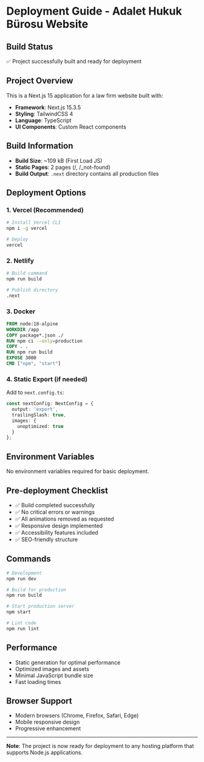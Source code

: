 # Deployment Guide - Adalet Hukuk Bürosu Website

## Build Status
✅ Project successfully built and ready for deployment

## Project Overview
This is a Next.js 15 application for a law firm website built with:
- **Framework**: Next.js 15.3.5
- **Styling**: TailwindCSS 4
- **Language**: TypeScript
- **UI Components**: Custom React components

## Build Information
- **Build Size**: ~109 kB (First Load JS)
- **Static Pages**: 2 pages (/, /_not-found)
- **Build Output**: `.next` directory contains all production files

## Deployment Options

### 1. Vercel (Recommended)
```bash
# Install Vercel CLI
npm i -g vercel

# Deploy
vercel
```

### 2. Netlify
```bash
# Build command
npm run build

# Publish directory
.next
```

### 3. Docker
```dockerfile
FROM node:18-alpine
WORKDIR /app
COPY package*.json ./
RUN npm ci --only=production
COPY . .
RUN npm run build
EXPOSE 3000
CMD ["npm", "start"]
```

### 4. Static Export (if needed)
Add to `next.config.ts`:
```typescript
const nextConfig: NextConfig = {
  output: 'export',
  trailingSlash: true,
  images: {
    unoptimized: true
  }
};
```

## Environment Variables
No environment variables required for basic deployment.

## Pre-deployment Checklist
- ✅ Build completed successfully
- ✅ No critical errors or warnings
- ✅ All animations removed as requested
- ✅ Responsive design implemented
- ✅ Accessibility features included
- ✅ SEO-friendly structure

## Commands
```bash
# Development
npm run dev

# Build for production
npm run build

# Start production server
npm start

# Lint code
npm run lint
```

## Performance
- Static generation for optimal performance
- Optimized images and assets
- Minimal JavaScript bundle size
- Fast loading times

## Browser Support
- Modern browsers (Chrome, Firefox, Safari, Edge)
- Mobile responsive design
- Progressive enhancement

---

**Note**: The project is now ready for deployment to any hosting platform that supports Node.js applications.